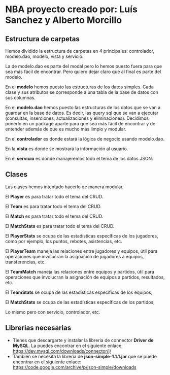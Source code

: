 # NBA proyecto creado por: Luís Sanchez y Alberto Morcillo

## Estructura de carpetas

Hemos dividido la estructura de carpetas en 4 principales: controlador, modelo.dao, modelo, vista y servicio.

La de modelo.dao es parte del modal pero lo hemos puesto fuera para que sea más fácil de encontrar. Pero quiero dejar claro
que al final es parte del modelo.

En el **modelo** hemos puesto las estructuras de los datos simples. Cada clase y sus atributos se corresponde a una 
tabla de la base de datos con sus columnas. 

En el **modelo.dao** hemos puesto las estructuras de los datos que se van a guardar en la base de datos.
Es decir, las query sql que se van a ejecutar (consultas, inserciones, actualizaciones y eliminaciones).
Decidimos ponerlo en un package aparte para que sea más fácil de encontrar y de entender además de que es mucho más limpio y modular.

En el **controlador** es donde estará la lógica de negocio usando modelo.dao. 

En la **vista** es donde se mostrará la información al usuario.

En el **servicio** es donde manajeremos todo el tema de los datos JSON.

## Clases

Las clases hemos intentado hacerlo de manera modular.

El **Player** es para tratar todo el tema del CRUD.

El **Team** es para tratar todo el tema del CRUD.

El **Match** es para tratar todo el tema del CRUD.

El **MatchStats** es para tratar todo el tema del CRUD.

El **PlayerStats** se ocupa de las estadísticas específicas de los jugadores,
como por ejemplo, los puntos, rebotes, asistencias, etc.

El **PlayerTeam** maneja las relaciones entre jugadores y equipos, 
útil para operaciones que involucran la asignación de jugadores a equipos, transferencias, etc.

El **TeamMatch** maneja las relaciones entre equipos y partidos,
útil para operaciones que involucran la asignación de equipos a partidos, resultados, etc.

El **TeamStats** se ocupa de las estadísticas específicas de los equipos,

El **MatchStats** se ocupa de las estadísticas específicas de los partidos,

Lo mismo pero con servicio, controlador, etc.


## Librerias necesarias
- Tienes que descargarte y instalar la libreria de connector **Driver de MySQL**. La puedes encontrar en el siguiente enlace: https://dev.mysql.com/downloads/connector/j/
- También se necesita la libreria de **json-simple-1.1.1.jar** que se puede encontrar en el siguiente enlace: https://code.google.com/archive/p/json-simple/downloads